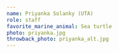 ```yaml
---
name: Priyanka Solanky (UTA)
role: staff
favorite_marine_animal: Sea turtle
photo: priyanka.jpg
throwback_photo: priyanka_alt.jpg
---
```

